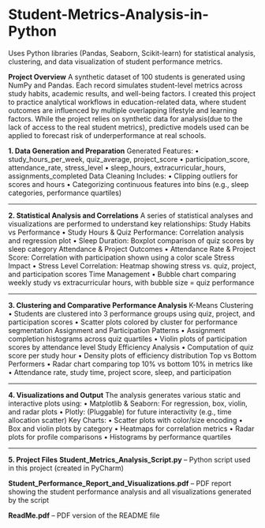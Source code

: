 # Student-Metrics-Analysis-in-Python
Uses Python libraries (Pandas, Seaborn, Scikit-learn) for statistical analysis, clustering, and data visualization of student performance metrics.

**Project Overview**
A synthetic dataset of 100 students is generated using NumPy and Pandas. Each record simulates student-level metrics across study habits, academic results, and well-being factors. I created this project to practice analytical workflows in education-related data, where student outcomes are influenced by multiple overlapping lifestyle and learning factors. While the project relies on synthetic data for analysis(due to the lack of access to the real student metrics), predictive models used can be applied to forecast risk of underperformance at real schools.

**1. Data Generation and Preparation**
Generated Features:
•	study_hours_per_week, quiz_average, project_score
•	participation_score, attendance_rate, stress_level
•	sleep_hours, extracurricular_hours, assignments_completed
Data Cleaning Includes:
•	Clipping outliers for scores and hours
•	Categorizing continuous features into bins (e.g., sleep categories, performance quartiles)
________________________________________
**2. Statistical Analysis and Correlations**
A series of statistical analyses and visualizations are performed to understand key relationships:
Study Habits vs Performance
•	Study Hours & Quiz Performance: Correlation analysis and regression plot
•	Sleep Duration: Boxplot comparison of quiz scores by sleep category
Attendance & Project Outcomes
•	Attendance Rate & Project Score: Correlation with participation shown using a color scale
Stress Impact
•	Stress Level Correlation: Heatmap showing stress vs. quiz, project, and participation scores
Time Management
•	Bubble chart comparing weekly study vs extracurricular hours, with bubble size = quiz performance
________________________________________
**3. Clustering and Comparative Performance Analysis**
K-Means Clustering
•	Students are clustered into 3 performance groups using quiz, project, and participation scores
•	Scatter plots colored by cluster for performance segmentation
 Assignment and Participation Patterns
•	Assignment completion histograms across quiz quartiles
•	Violin plots of participation scores by attendance level
Study Efficiency Analysis
•	Computation of quiz score per study hour
•	Density plots of efficiency distribution
Top vs Bottom Performers
•	Radar chart comparing top 10% vs bottom 10% in metrics like
•	Attendance rate, study time, project score, sleep, and participation
________________________________________
**4. Visualizations and Output**
The analysis generates various static and interactive plots using:
•	Matplotlib & Seaborn: For regression, box, violin, and radar plots
•	Plotly: (Pluggable) for future interactivity (e.g., time allocation scatter)
Key Charts:
•	Scatter plots with color/size encoding
•	Box and violin plots by category
•	Heatmaps for correlation metrics
•	Radar plots for profile comparisons
•	Histograms by performance quartiles
________________________________________
**5. Project Files**
**Student_Metrics_Analysis_Script.py** – Python script used in this project (created in PyCharm)

**Student_Performance_Report_and_Visualizations.pdf** – PDF report showing the student performance analysis and all visualizations generated by the script

**ReadMe.pdf** – PDF version of the README file


